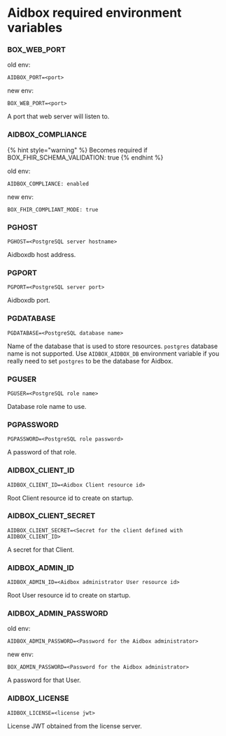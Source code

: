 # Aidbox required environment variables

### BOX\_WEB\_PORT

old env:

```
AIDBOX_PORT=<port>
```

new env:

```
BOX_WEB_PORT=<port>
```

A port that web server will listen to.

### AIDBOX\_COMPLIANCE

{% hint style="warning" %}
Becomes required if BOX\_FHIR\_SCHEMA\_VALIDATION: true
{% endhint %}

old env:

```
AIDBOX_COMPLIANCE: enabled
```

new env:

```
BOX_FHIR_COMPLIANT_MODE: true
```

### PGHOST

```
PGHOST=<PostgreSQL server hostname>
```

Aidboxdb host address.

### PGPORT

```
PGPORT=<PostgreSQL server port>
```

Aidboxdb port.

### PGDATABASE

```
PGDATABASE=<PostgreSQL database name>
```

Name of the database that is used to store resources. `postgres` database name is not supported. Use `AIDBOX_AIDBOX_DB` environment variable if you really need to set `postgres` to be the database for Aidbox.

### PGUSER

```
PGUSER=<PostgreSQL role name>
```

Database role name to use.

### PGPASSWORD

```
PGPASSWORD=<PostgreSQL role password>
```

A password of that role.

### AIDBOX\_CLIENT\_ID

```
AIDBOX_CLIENT_ID=<Aidbox Client resource id>
```

Root Client resource id to create on startup.

### AIDBOX\_CLIENT\_SECRET

```
AIDBOX_CLIENT_SECRET=<Secret for the client defined with AIDBOX_CLIENT_ID>
```

A secret for that Client.

### AIDBOX\_ADMIN\_ID

```
AIDBOX_ADMIN_ID=<Aidbox administrator User resource id>
```

Root User resource id to create on startup.

### AIDBOX\_ADMIN\_PASSWORD

old env:

```
AIDBOX_ADMIN_PASSWORD=<Password for the Aidbox administrator>
```

new env:

```
BOX_ADMIN_PASSWORD=<Password for the Aidbox administrator>
```

A password for that User.

### AIDBOX\_LICENSE

```
AIDBOX_LICENSE=<license jwt>
```

License JWT obtained from the license server.
